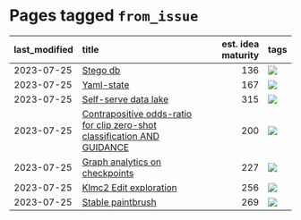 # Pages tagged `from_issue`

|last_modified|title|est. idea maturity|tags
|:---|:---|---:|:---|
|2023-07-25|[Stego db](../Stego_db.md)|136|[![](https://img.shields.io/badge/tag-from_issue-6013c8)](../tags/from_issue.md)|
|2023-07-25|[Yaml-state](../Yaml-state.md)|167|[![](https://img.shields.io/badge/tag-from_issue-6013c8)](../tags/from_issue.md)|
|2023-07-25|[Self-serve data lake](../Self-serve_data_lake.md)|315|[![](https://img.shields.io/badge/tag-from_issue-6013c8)](../tags/from_issue.md)|
|2023-07-25|[Contrapositive odds-ratio for clip zero-shot classification AND GUIDANCE](../Contrapositive_odds-ratio_for_clip_zero-shot_classification_AND_GUIDANCE.md)|200|[![](https://img.shields.io/badge/tag-from_issue-6013c8)](../tags/from_issue.md)|
|2023-07-25|[Graph analytics on checkpoints](../Graph_analytics_on_checkpoints.md)|227|[![](https://img.shields.io/badge/tag-from_issue-6013c8)](../tags/from_issue.md)|
|2023-07-25|[Klmc2 Edit exploration](../Klmc2_Edit_exploration.md)|256|[![](https://img.shields.io/badge/tag-from_issue-6013c8)](../tags/from_issue.md)|
|2023-07-25|[Stable paintbrush](../Stable_paintbrush.md)|269|[![](https://img.shields.io/badge/tag-from_issue-6013c8)](../tags/from_issue.md)|